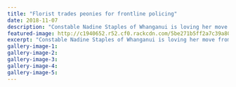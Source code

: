 ```yaml
---
title: "Florist trades peonies for frontline policing"
date: 2018-11-07
description: "Constable Nadine Staples of Whanganui is loving her move from floristry to policing..."
featured-image: http://c1940652.r52.cf0.rackcdn.com/5be271b5ff2a7c39a800040d/Nadine-Staples-police-320-chron-7-Nov.jpg
excerpt: "Constable Nadine Staples of Whanganui is loving her move from floristry to policing."
gallery-image-1: 
gallery-image-2: 
gallery-image-3: 
gallery-image-4: 
gallery-image-5: 
---
```

